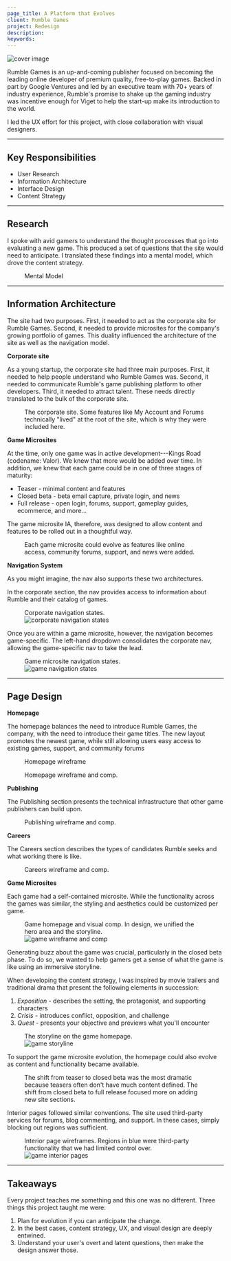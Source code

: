 ```yaml
---
page_title: A Platform that Evolves
client: Rumble Games
project: Redesign
description:
keywords:
---
```


<div class="case-story__hero">
  <img src="assets/hero.png" alt="cover image" />
</div>

Rumble Games is an up-and-coming publisher focused on becoming the leading online developer of premium quality, free-to-play games. Backed in part by Google Ventures and led by an executive team with 70+ years of industry experience, Rumble's promise to shake up the gaming industry was incentive enough for Viget to help the start-up make its introduction to the world.

I led the UX effort for this project, with close collaboration with visual designers.

---

<h2>Key Responsibilities</h2>

<div class="main-content__2-col">
  <ul>
    <li>User Research</li>
    <li>Information Architecture</li>
    <li>Interface Design</li>
    <li>Content Strategy</li>
  </ul>
</div>

---

## Research

I spoke with avid gamers to understand the thought processes that go into evaluating a new game. This produced a set of questions that the site would need to anticipate. I translated these findings into a mental model, which drove the content strategy.

<figure>
  <figcaption>Mental Model</figcaption>
  <img src="assets/mental-model.png" alt="" />
</figure>

---

## Information Architecture

The site had two purposes. First, it needed to act as the corporate site for Rumble Games. Second, it needed to provide microsites for the company's growing portfolio of games. This duality influenced the architecture of the site as well as the navigation model.

**Corporate site**

As a young startup, the corporate site had three main purposes. First, it needed to help people understand who Rumble Games was. Second, it needed to communicate Rumble's game publishing platform to other developers. Third, it needed to attract talent. These needs directly translated to the bulk of the corporate site.

<figure class="full-bleed">
  <figcaption>The corporate site. Some features like My Account and Forums technically "lived" at the root of the site, which is why they were included here.</figcaption>
  <img src="/assets/placeholder-2000.svg" data-src="assets/sitemap.png" alt="" />
</figure>

**Game Microsites**

At the time, only one game was in active development---Kings Road (codename: Valor). We knew that more would be added over time. In addition, we knew that each game could be in one of three stages of maturity:

* Teaser - minimal content and features
* Closed beta - beta email capture, private login, and news
* Full release - open login, forums, support, gameplay guides, ecommerce, and more...

The game microsite IA, therefore, was designed to allow content and features to be rolled out in a thoughtful way.

<figure class="full-bleed">
  <figcaption>Each game microsite could evolve as features like online access, community forums, support, and news were added.</figcaption>
  <img src="/assets/placeholder-2000.svg" data-src="assets/game-page-ia.png" alt="" />
</figure>

**Navigation System**

As you might imagine, the nav also supports these two architectures.

In the corporate section, the nav provides access to information about Rumble and their catalog of games.

<figure>
  <figcaption>Corporate navigation states.</figcaption>
  <img src="/assets/placeholder-800.svg" data-src="assets/nav-corp.png" alt="corporate navigation states" />
</figure>

Once you are within a game microsite, however, the navigation becomes game-specific. The left-hand dropdown consolidates the corporate nav, allowing the game-specific nav to take the lead.

<figure>
  <figcaption>Game microsite navigation states.</figcaption>
  <img src="/assets/placeholder-800.svg" data-src="assets/nav-game.png" alt="game navigation states" />
</figure>

---

## Page Design

**Homepage**

The homepage balances the need to introduce Rumble Games, the company, with the need to introduce their game titles. The new layout promotes the newest game, while still allowing users easy access to existing games, support, and community forums

<figure>
  <figcaption>Homepage wireframe</figcaption>
  <img src="/assets/placeholder-800.svg" data-src="assets/homepage.png" alt="" />
</figure>

<figure>
  <figcaption>Homepage wireframe and comp.</figcaption>
  <img  src="/assets/placeholder-800.svg" data-src="assets/homepage-wireframe-comp.png" alt="" />
</figure>

**Publishing**

The Publishing section presents the technical infrastructure that other game publishers can build upon.

<figure>
  <figcaption>Publishing wireframe and comp.</figcaption>
  <img  src="/assets/placeholder-800.svg" data-src="assets/publishing-wireframe-comp.png" alt="" />
</figure>

**Careers**

The Careers section describes the types of candidates Rumble seeks and what working there is like.

<figure>
  <figcaption>Careers wireframe and comp.</figcaption>
  <img  src="/assets/placeholder-800.svg" data-src="assets/careers-wireframe-comp.png" alt="" />
</figure>

**Game Microsites**

Each game had a self-contained microsite. While the functionality across the games was similar, the styling and aesthetics could be customized per game.

<figure>
  <figcaption>Game homepage and visual comp. In design, we unified the hero area and the storyline.</figcaption>
  <img src="/assets/placeholder-800.svg" data-src="assets/game-wireframe-comp.png" alt="game wireframe and comp" />
</figure>

Generating buzz about the game was crucial, particularly in the closed beta phase. To do so, we wanted to help gamers get a sense of what the game is like using an immersive storyline.

When developing the content strategy, I was inspired by movie trailers and traditional drama that present the following elements in succession:

1. _Exposition_ - describes the setting, the protagonist, and supporting characters
2. _Crisis_ - introduces conflict, opposition, and challenge
3. _Quest_ - presents your objective and previews what you'll encounter

<figure>
  <figcaption>The storyline on the game homepage.</figcaption>
  <img src="/assets/placeholder-800.svg" data-src="assets/game-storyline.png" alt="game storyline" />
</figure>

To support the game microsite evolution, the homepage could also evolve as content and functionality became  available.

<figure>
  <figcaption>The shift from teaser to closed beta was the most dramatic because teasers often don't have much content defined. The shift from closed beta to full release focused more on adding new site sections. </figcaption>
  <img src="/assets/placeholder-800.svg" data-src="assets/game-page-evolution.png" alt="" />
</figure>

Interior pages followed similar conventions. The site used third-party services for forums, blog commenting, and support. In these cases, simply blocking out regions was sufficient.

<figure>
  <figcaption>Interior page wireframes. Regions in blue were third-party functionality that we had limited control over.</figcaption>
  <img  src="/assets/placeholder-800.svg" data-src="assets/game-interior.png" alt="game interior pages" />
</figure>


---

## Takeaways

Every project teaches me something and this one was no different. Three things this project taught me were:

1. Plan for evolution if you can anticipate the change.
1. In the best cases, content strategy, UX, and visual design are deeply entwined.
1. Understand your user's overt and latent questions, then make the design answer those.
